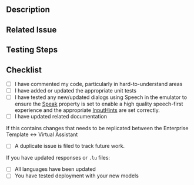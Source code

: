 <!--- Provide a general summary of your changes in the Title above -->
## Description
<!--- Describe your changes in detail -->

## Related Issue
<!--- This project only accepts pull requests related to open issues -->
<!--- If suggesting a new feature or change, please discuss it in an issue first -->
<!--- If fixing a bug, there should be an issue describing it with steps to reproduce -->
<!--- You can enable automation to close related issues, read https://help.github.com/articles/closing-issues-using-keywords/ -->
<!--- Please link to the issue here: -->

## Testing Steps
<!--- Include any instructions for testing your Pull Request-->
<!--- Include sample utterances, steps, etc-->

## Checklist
- [ ] I have commented my code, particularly in hard-to-understand areas
- [ ] I have added or updated the appropriate unit tests
- [ ] I have tested any new/updated dialogs using Speech in the emulator to ensure the [Speak](https://docs.microsoft.com/en-us/azure/bot-service/dotnet/bot-builder-dotnet-text-to-speech?view=azure-bot-service-3.0) property is set to enable a high quality speech-first experience and the appropriate [InputHints](https://docs.microsoft.com/en-us/azure/bot-service/dotnet/bot-builder-dotnet-add-input-hints?view=azure-bot-service-3.0) are set correctly. 
- [ ] I have updated related documentation

If this contains changes that needs to be replicated between the Enterprise Template <-> Virtual Assistant
- [ ] A duplicate issue is filed to track future  work.

If you have updated responses or `.lu` files:
- [ ] All languages have been updated
- [ ] You have tested deployment with your new models
